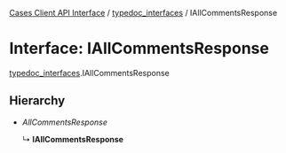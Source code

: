 [Cases Client API Interface](../cases_client_api.md) / [typedoc_interfaces](../modules/typedoc_interfaces.md) / IAllCommentsResponse

# Interface: IAllCommentsResponse

[typedoc_interfaces](../modules/typedoc_interfaces.md).IAllCommentsResponse

## Hierarchy

- *AllCommentsResponse*

  ↳ **IAllCommentsResponse**
